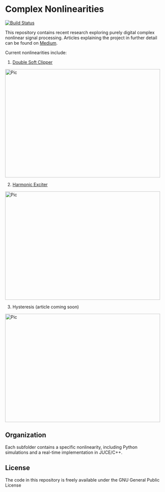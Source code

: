 # Complex Nonlinearities

[![Build Status](https://travis-ci.com/jatinchowdhury18/ComplexNonlinearities.svg?branch=master)](https://travis-ci.com/jatinchowdhury18/ComplexNonlinearities)

This repository contains recent research exploring purely digital complex nonlinear signal processing.
Articles explaining the project in further detail can be found on [Medium](https://medium.com/@jatinchowdhury18/complex-nonlinearities-episode-0-why-4ad9b3eed60f).

Current nonlinearities include:

1. [Double Soft Clipper](https://medium.com/@jatinchowdhury18/complex-nonlinearities-episode-1-double-soft-clipper-5ce826fa82d6)

<img src="https://github.com/jatinchowdhury18/ComplexNonlinearities/blob/master/DoubleSoftClipper/Pics/Weird.png" alt="Pic" width="500" height="350">

2. [Harmonic Exciter](https://medium.com/@jatinchowdhury18/complex-nonlinearities-epsiode-2-harmonic-exciter-cd883d888a43)

<img src="https://github.com/jatinchowdhury18/ComplexNonlinearities/blob/master/Exciter/Pics/exciter_static.png" alt="Pic" width="500" height="350">

3. Hysteresis (article coming soon)

<img src="https://github.com/jatinchowdhury18/ComplexNonlinearities/blob/master/Hysteresis/Pics/AllHysteresis.png" alt="Pic" width="500" height="350">

## Organization

Each subfolder contains a specific nonlinearity, including Python simulations
and a real-time implementation in JUCE/C++.

## License

The code in this repository is freely available under the GNU General Public License
